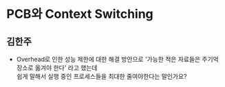# PCB와 Context Switching

## 김한주
- Overhead로 인한 성능 제한에 대한 해결 방안으로 '가능한 적은 자료들은 주기억 장소로 옮겨야 한다' 라고 했는데  
  쉽게 말해서 실행 중인 프로세스들을 최대한 줄여야한다는 말인가요?

